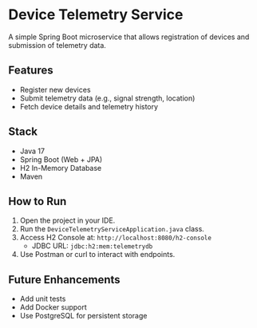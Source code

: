 # Device Telemetry Service

A simple Spring Boot microservice that allows registration of devices and submission of telemetry data.

## Features

- Register new devices
- Submit telemetry data (e.g., signal strength, location)
- Fetch device details and telemetry history

## Stack

- Java 17
- Spring Boot (Web + JPA)
- H2 In-Memory Database
- Maven

## How to Run

1. Open the project in your IDE.
2. Run the `DeviceTelemetryServiceApplication.java` class.
3. Access H2 Console at: `http://localhost:8080/h2-console`
   - JDBC URL: `jdbc:h2:mem:telemetrydb`
4. Use Postman or curl to interact with endpoints.

## Future Enhancements

- Add unit tests
- Add Docker support
- Use PostgreSQL for persistent storage
